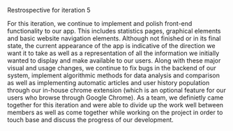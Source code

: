 Restrospective for iteration 5

For this iteration, we continue to implement and polish front-end functionality to our app. This includes statistics pages, graphical elements and basic website navigation elements. Although not finished or in its final state, the current appearance of the app is indicative of the direction we want it to take as well as a representation of all the information we initially wanted to display and make available to our users. Along with these major visual and usage changes, we continue to fix bugs in the backend of our system, implement algorithmic methods for data analysis and comparison as well as implementing automatic articles and user history population through our in-house chrome extension (which is an optional feature for our users who browse through Google Chrome). As a team, we definietly came together for this iteration and were able to divide up the work well between members as well as come together while working on the project in order to touch base and discuss the progress of our development.
